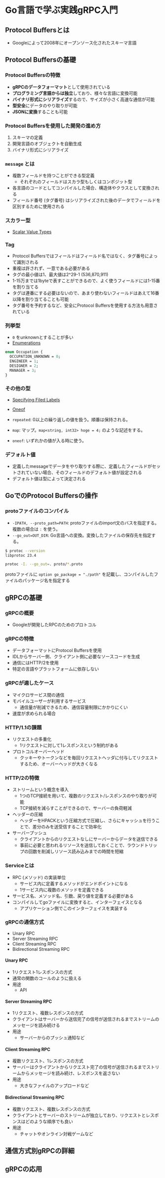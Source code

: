# Go言語で学ぶ実践gRPC入門

## Protocol Buffersとは

- Googleによって2008年にオープンソース化されたスキーマ言語

## Protocol Buffersの基礎

### Protocol Buffersの特徴

- **gRPCのデータフォーマット**として使用されている
- **プログラミング言語からは独立**しており、様々な言語に変換可能
- **バイナリ形式にシリアライズ**するので、サイズが小さく高速な通信が可能
- **型安全**にデータのやり取りが可能
- **JSONに変換**することも可能

### Protocol Buffersを使用した開発の進め方

1. スキーマの定義
1. 開発言語のオブジェクトを自動生成
1. バイナリ形式にシリアライズ

### `message` とは

- 複数フィールドを持つことができる型定義
  - それぞれのフィールドはスカラ型もしくはコンポジット型
- 各言語のコードとしてコンパイルした場合、構造体やクラスとして変換される
- フィールド番号 (タグ番号) はシリアライズされた後のデータでフィールドを区別するために使用される

### スカラー型

- [Scalar Value Types](https://protobuf.dev/programming-guides/proto3/#scalar)

### Tag

- Protocol Buffersではフィールドはフィールド名ではなく、タグ番号によって識別される
- 重複は許されず、一意である必要がある
- タグの最小値は1、最大値は2^29-1 (536,870,911)
- 1-15万までは1byteで表すことができるので、よく使うフィールドには1-15番を割り当てる
- タグは連番にする必要はないので、あまり使わないフィールドはあえて16番以降を割り当てることも可能
- タグ番号を予約するなど、安全にProtocol Buffersを使用する方法も用意されている

### 列挙型

- `0` をunknownとすることが多い
- [Enumerations](https://protobuf.dev/programming-guides/proto3/#enum)

```proto
enum Occupation {
  OCCUPATION_UNKNOWN = 0;
  ENGINEER = 1;
  DESIGNER = 2;
  MANAGER = 3;
}
```

### その他の型

- [Specifying Filed Labels](https://protobuf.dev/programming-guides/proto3/#field-labels)
- [Oneof](https://protobuf.dev/programming-guides/proto3/#oneof)

- `repeated`: 0以上の繰り返しの値を扱う。順番は保持される。
- `map`: マップ。`map<string, int32> hoge = 4;` のような記述をする。
- `oneof`: いずれかの値が入る時に使う。

### デフォルト値

- 定義したmessageでデータをやり取りする際に、定義したフィールドがセットされていない場合、そのフィールドのデフォルト値が設定される
- デフォルト値は型によって決定される

## GoでのProtocol Buffersの操作

### protoファイルのコンパイル

- `-IPATH, --proto_path=PATH`: protoファイルのimport文のバスを指定する。複数の場合は `:` を使う。
- `--go_out=OUT_DIR`: Go言語への変換。変換したファイルの保存先を指定する。

```bash
$ protoc --version
libprotoc 23.4

protoc -I. --go_out=. proto/*.proto
```

protoファイルに `option go_package = "./path"` を記載し、コンパイルしたファイルのパッケージ名を指定する

## gRPCの基礎

### gRPCの概要

- Googleが開発したRPCのためのプロトコル

### gRPCの特徴

- データフォーマットにProtocol Buffersを使用
- IDLからサーバー側、クライアント側に必要なソースコードを生成
- 通信にはHTTP/2を使用
- 特定の言語やプラットフォームに依存しない

### gRPCが適したケース

- マイクロサービス間の通信
- モバイルユーザーが利用するサービス
  - 通信量が削減できるため、通信容量制限にかかりにくい
- 速度が求められる場合

### HTTP/1.1の課題

- リクエストの多重化
  - 1リクエストに対して1レスポンスという制約がある
- プロトコルオーバーヘッド
  - クッキーやトークンなどを毎回リクエストヘッダに付与してリクエストするため、オーバーヘッドが大きくなる

### HTTP/2の特徴

- ストリームという概念を導入
  - 1つのTCP接続を用いて、複数のリクエスト/レスポンスのやり取りが可能
  - TCP接続を減らすことができるので、サーバーの負荷軽減
- ヘッダーの圧縮
  - ヘッダーをHPACKという圧縮方式で圧縮し、さらにキャッシュを行うことで、差分のみを送受信することで効率化
- サーバープッシュ
  - クライアントからのリクエストなしにサーバーからデータを送信できる
  - 事前に必要と思われるリソースを送信しておくことで、ラウンドトリップの回数を削減しリソース読み込みまでの時間を短縮

### Serviceとは

- RPC (メソッド) の実装単位
  - サービス内に定義するメソッドがエンドポイントになる
  - 1サービス内に複数のメソッドを定義できる
- サービス名、メソッド名、引数、戻り値を定義する必要がある
- コンパイルしてgoファイルに変換すると、インターフェイスとなる
  - アプリケーション側でこのインターフェイスを実装する

### gRPCの通信方式

- Unary RPC
- Server Streaming RPC
- Client Streaming RPC
- Bidirectional Streaming RPC

#### Unary RPC

- 1リクエスト1レスポンスの方式
- 通常の関数のコールのように扱える
- 用途
  - API

#### Server Streaming RPC

- 1リクエスト、複数レスポンスの方式
- クライアントはサーバーから送信完了の信号が送信されるまでストリームのメッセージを読み続ける
- 用途
  - サーバーからのプッシュ通知など

#### Client Streaming RPC

- 複数リクエスト、1レスポンスの方式
- サーバーはクライアントからリクエスト完了の信号が送信されるまでストリームからメッセージを読み続け、レスポンスを返さない
- 用途
  - 大きなファイルのアップロードなど

#### Bidirectional Streaming RPC

- 複数リクエスト、複数レスポンスの方式
- クライアントとサーバーのストリームが独立しており、リクエストとレスポンスはどのような順序でも良い
- 用途
  - チャットやオンライン対戦ゲームなど

## 通信方式別gRPCの詳細

## gRPCの応用
